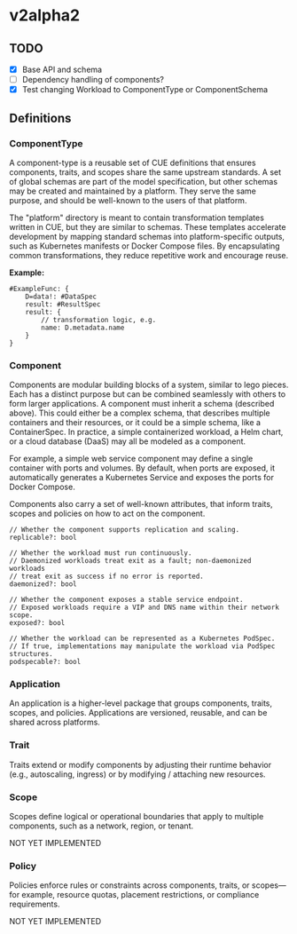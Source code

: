 # v2alpha2

## TODO

- [x] Base API and schema
- [ ] Dependency handling of components?
- [x] Test changing Workload to ComponentType or ComponentSchema

## Definitions

### ComponentType

A component-type is a reusable set of CUE definitions that ensures components, traits, and scopes share the same upstream standards.
A set of global schemas are part of the model specification, but other schemas may be created and maintained by a platform. They serve the same purpose, and should be well-known to the users of that platform.

The "platform" directory is meant to contain transformation templates written in CUE, but they are similar to schemas. These templates accelerate development by mapping standard schemas into platform-specific outputs, such as Kubernetes manifests or Docker Compose files. By encapsulating common transformations, they reduce repetitive work and encourage reuse.

**Example:**

```cue
#ExampleFunc: {
    D=data!: #DataSpec
    result: #ResultSpec
    result: {
        // transformation logic, e.g.
        name: D.metadata.name
    }
}
```

### Component

Components are modular building blocks of a system, similar to lego pieces. Each has a distinct purpose but can be combined seamlessly with others to form larger applications.
A component must inherit a schema (described above). This could either be a complex schema, that describes multiple containers and their resources, or it could be a simple schema, like a ContainerSpec.
In practice, a simple containerized workload, a Helm chart, or a cloud database (DaaS) may all be modeled as a component.

For example, a simple web service component may define a single container with ports and volumes. By default, when ports are exposed, it automatically generates a Kubernetes Service and exposes the ports for Docker Compose.

Components also carry a set of well-known attributes, that inform traits, scopes and policies on how to act on the component.

```cue
// Whether the component supports replication and scaling.
replicable?: bool

// Whether the workload must run continuously. 
// Daemonized workloads treat exit as a fault; non-daemonized workloads 
// treat exit as success if no error is reported.
daemonized?: bool

// Whether the component exposes a stable service endpoint.
// Exposed workloads require a VIP and DNS name within their network scope.
exposed?: bool

// Whether the workload can be represented as a Kubernetes PodSpec.
// If true, implementations may manipulate the workload via PodSpec structures.
podspecable?: bool
```

### Application

An application is a higher-level package that groups components, traits, scopes, and policies. Applications are versioned, reusable, and can be shared across platforms.

### Trait

Traits extend or modify components by adjusting their runtime behavior (e.g., autoscaling, ingress) or by modifying / attaching new resources.

### Scope

Scopes define logical or operational boundaries that apply to multiple components, such as a network, region, or tenant.

NOT YET IMPLEMENTED

### Policy

Policies enforce rules or constraints across components, traits, or scopes—for example, resource quotas, placement restrictions, or compliance requirements.

NOT YET IMPLEMENTED
